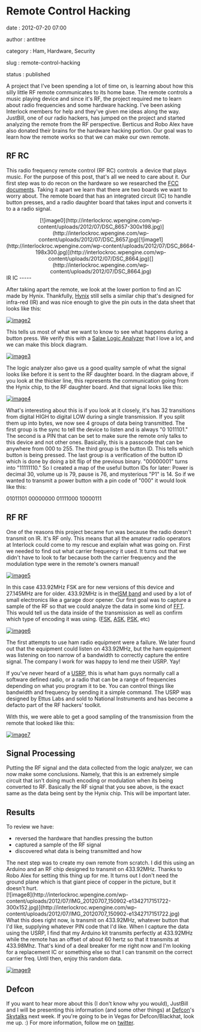 Remote Control Hacking
======================

date
:   2012-07-20 07:00

author
:   antitree

category
:   Ham, Hardware, Security

slug
:   remote-control-hacking

status
:   published

A project that I've been spending a lot of time on, is learning about
how this silly little RF remote communicates to its home base. The
remote controls a music playing device and since it's RF, the project
required me to learn about radio frequencies and some hardware hacking.
I've been asking Interlock members for help and they've given me ideas
along the way. JustBill, one of our radio hackers, has jumped on the
project and started analyzing the remote from the RF perspective.
Berticus and Robo Alex have also donated their brains for the hardware
hacking portion. Our goal was to learn how the remote works so that we
can make our own remote.

RF RC
-----

This radio frequency remote control (RF RC) controls  a device that
plays music. For the purpose of this post, that's all we need to care
about it. Our first step was to do recon on the hardware so we
researched the [FCC documents](http://transition.fcc.gov/oet/ea/fccid/).
Taking it apart we learn that there are two boards we want to worry
about. The remote board that has an integrated circuit (IC) to handle
button presses, and a radio daughter board that takes input and converts
it to a a radio signal.

<div align="center">
[![image0](http://interlockroc.wpengine.com/wp-content/uploads/2012/07/DSC_8657-300x198.jpg)](http://interlockroc.wpengine.com/wp-content/uploads/2012/07/DSC_8657.jpg)[![image1](http://interlockroc.wpengine.com/wp-content/uploads/2012/07/DSC_8664-198x300.jpg)](http://interlockroc.wpengine.com/wp-content/uploads/2012/07/DSC_8664.jpg)[](http://interlockroc.wpengine.com/wp-content/uploads/2012/07/DSC_8664.jpg)

</div>
IR IC
-----

After taking apart the remote, we look at the lower portion to find an
IC made by Hynix. Thankfully,
[Hynix](http://www.skhynix.com/en/index.jsp) still sells a similar chip
that's designed for infra-red (IR) and was nice enough to give the pin
outs in the data sheet that looks like this:

[![image2](http://interlockroc.wpengine.com/wp-content/uploads/2012/07/hynix_circuit-300x192.png)](http://interlockroc.wpengine.com/wp-content/uploads/2012/07/hynix_circuit.png)

This tells us most of what we want to know to see what happens during a
button press. We verify this with a [Salae Logic
Analyzer](http://www.saleae.com/logic/) that I love a lot, and we can
make this block diagram.

[![image3](http://interlockroc.wpengine.com/wp-content/uploads/2012/07/HYNIX_chiplayout-246x300.png)](http://interlockroc.wpengine.com/wp-content/uploads/2012/07/HYNIX_chiplayout.png)

The logic analyzer also gave us a good quality sample of what the signal
looks like before it is sent to the RF daughter board. In the diagram
above, if you look at the thicker line, this represents the
communication going from the Hynix chip, to the RF daughter board. And
that signal looks like this:

[![image4](http://interlockroc.wpengine.com/wp-content/uploads/2012/07/logic_comparison_IR_DECODE-e1342714104358-300x40.png)](http://interlockroc.wpengine.com/wp-content/uploads/2012/07/logic_comparison_IR_DECODE-e1342714104358.png)

What's interesting about this is if you look at it closely, it's has 32
transitions from digital HIGH to digital LOW during a single
transmission. If you split them up into bytes, we now see 4 groups of
data being transmitted. The first group is the sync to tell the device
to listen and is always "0 1011101." The second is a PIN that can be set
to make sure the remote only talks to this device and not other ones.
Basically, this is a passcode that can be anywhere from 000 to 255. The
third group is the button ID. This tells which button is being pressed.
The last group is a verification of the button ID which is done by doing
a bit flip of the previous binary. "00000001" turns into "11111110." So
I created a map of the useful button IDs for later: Power is decimal 30,
volume up is 79, pause is 76, and mysterious "P1" is 14. So if we wanted
to transmit a power button with a pin code of "000" it would look like
this:

01011101 00000000 01111000 10000111

RF RF
-----

One of the reasons this project became fun was because the radio doesn't
transmit on IR. It's RF only. This means that all the amateur radio
operators at Interlock could come to my rescue and explain what was
going on. First we needed to find out what carrier frequency it used. It
turns out that we didn't have to look to far because both the carrier
frequency and the modulation type were in the remote's owners manual!

[![image5](http://interlockroc.wpengine.com/wp-content/uploads/2012/07/CF_manual.png)](http://interlockroc.wpengine.com/wp-content/uploads/2012/07/CF_manual.png)

In this case 433.92MHz FSK are for new versions of this device and
27.145MHz are for older. 433.92MHz is in the[ISM
band](http://en.wikipedia.org/wiki/ISM_band) and used by a lot of small
electronics like a garage door opener. Our first goal was to capture a
sample of the RF so that we could analyze the data in some kind of
[FFT](http://en.wikipedia.org/wiki/Fast_Fourier_transform). This would
tell us the data inside of the transmission as well as confirm which
type of encoding it was using.
([FSK](http://en.wikipedia.org/wiki/Frequency-shift_keying),
[ASK](http://en.wikipedia.org/wiki/Amplitude-shift_keying),
[PSK](http://en.wikipedia.org/wiki/Phase-shift_keying), etc)

[![image6](http://interlockroc.wpengine.com/wp-content/uploads/2012/07/DSC_8664-198x300.jpg)](http://interlockroc.wpengine.com/wp-content/uploads/2012/07/DSC_8664.jpg)

The first attempts to use ham radio equipment were a failure. We later
found out that the equipment could listen on 433.92MHz, but the ham
equipment was listening on too narrow of a bandwidth to correctly
capture the entire signal. The company I work for was happy to lend me
their USRP. Yay!

If you've never heard of a
[USRP](http://en.wikipedia.org/wiki/Universal_Software_Radio_Peripheral),
this is what ham guys normally call a software defined radio, or a radio
that can be a range of frequencies depending on what you program it to
be. You can control things like bandwidth and frequency by sending it a
simple command. The USRP was designed by Ettus Labs and sold to National
Instruments and has become a defacto part of the RF hackers' toolkit.

With this, we were able to get a good sampling of the transmission from
the remote that looked like this:

[![image7](http://interlockroc.wpengine.com/wp-content/uploads/2012/07/omfg_iv_had_this_the_whole_time-e1342715544473-300x56.png)](http://interlockroc.wpengine.com/wp-content/uploads/2012/07/omfg_iv_had_this_the_whole_time-e1342715544473.png)

Signal Processing
-----------------

Putting the RF signal and the data collected from the logic analyzer, we
can now make some conclusions. Namely, that this is an extremely simple
circuit that isn't doing much encoding or modulation when its being
converted to RF. Basically the RF signal that you see above, is the
exact same as the data being sent by the Hynix chip. This will be
important later.

Results
-------

To review we have:

-   reversed the hardware that handles pressing the button
-   captured a sample of the RF signal
-   discovered what data is being transmitted and how

<div>
The next step was to create my own remote from scratch. I did this using
an Arduino and an RF chip designed to transmit on 433.92MHz. Thanks to
Robo Alex for setting this thing up for me. It turns out I don't need
the ground plane which is that giant piece of copper in the picture, but
it doesn't hurt.

</div>
<div>
[![image8](http://interlockroc.wpengine.com/wp-content/uploads/2012/07/IMG_20120707_150902-e1342717151722-300x152.jpg)](http://interlockroc.wpengine.com/wp-content/uploads/2012/07/IMG_20120707_150902-e1342717151722.jpg)

</div>
What this does right now, is transmit on 433.92MHz, whatever button that
I'd like, supplying whatever PIN code that I'd like. When I capture the
data using the USRP, I find that my Arduino kit transmits perfectly at
433.92MHz while the remote has an offset of about 60 hertz so that it
transmits at 433.98Mhz. That's kind of a deal breaker for me right now
and I'm looking for a replacement IC or something else so that I can
transmit on the correct carrier freq. Until then, enjoy this random
data.

[![image9](http://interlockroc.wpengine.com/wp-content/uploads/2012/07/usrp-1024x678.jpg)](http://interlockroc.wpengine.com/wp-content/uploads/2012/07/usrp.jpg)

Defcon
------

If you want to hear more about this (I don't know why you would),
JustBill and I will be presenting this information (and some other
things) at [Defcon](http://www.defcon.org)'s
[Skytalks](https://skytalks.info/) next week. If you're going to be in
Vegas for Defcon/Blackhat, look me up. :) For more information, follow
me on [twitter](http://twitter.com/antitree/).

 
